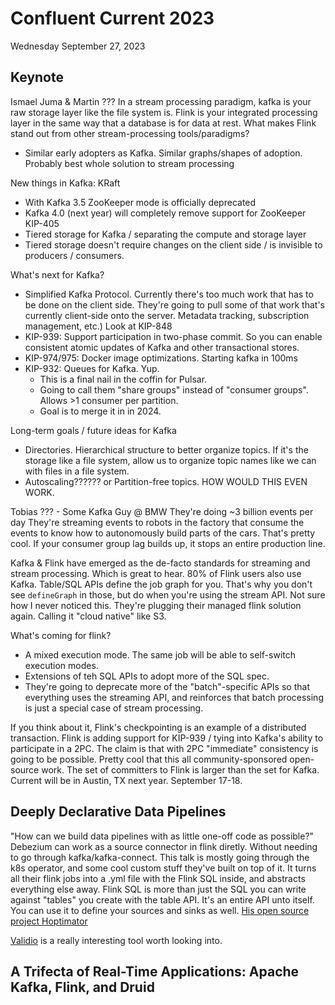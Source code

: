 # Confluent Current 2023

Wednesday September 27, 2023

## Keynote

Ismael Juma & Martin ???
In a stream processing paradigm, kafka is your raw storage layer like the file system is. Flink is your integrated
processing layer in the same way that a database is for data at rest.
What makes Flink stand out from other stream-processing tools/paradigms?
- Similar early adopters as Kafka. Similar graphs/shapes of adoption. Probably best whole solution to stream processing

New things in Kafka:
KRaft
- With Kafka 3.5 ZooKeeper mode is officially deprecated
- Kafka 4.0 (next year) will completely remove support for ZooKeeper
KIP-405
- Tiered storage for Kafka / separating the compute and storage layer
- Tiered storage doesn't require changes on the client side / is invisible to producers / consumers.

What's next for Kafka?
- Simplified Kafka Protocol. Currently there's too much work that has to be done on the client side. They're going to
pull some of that work that's currently client-side onto the server. Metadata tracking, subscription management, etc.)
Look at KIP-848
- KIP-939: Support participation in two-phase commit. So you can enable consistent atomic updates of Kafka and other
transactional stores.
- KIP-974/975: Docker image optimizations. Starting kafka in 100ms
- KIP-932: Queues for Kafka. Yup.
  - This is a final nail in the coffin for Pulsar.
  - Going to call them "share groups" instead of "consumer groups". Allows >1 consumer per partition.
  - Goal is to merge it in in 2024.

Long-term goals / future ideas for Kafka
- Directories. Hierarchical structure to better organize topics. If it's the storage like a file system, allow us to
organize topic names like we can with files in a file system.
- Autoscaling?????? or Partition-free topics. HOW WOULD THIS EVEN WORK.

Tobias ??? - Some Kafka Guy @ BMW
They're doing ~3 billion events per day
They're streaming events to robots in the factory that consume the events to know how to autonomously build parts of
the cars. That's pretty cool. If your consumer group lag builds up, it stops an entire production line.

Kafka & Flink have emerged as the de-facto standards for streaming and stream processing. Which is great to hear.
80% of Flink users also use Kafka.
Table/SQL APIs define the job graph for you. That's why you don't see `defineGraph` in those, but do when you're using
the stream API. Not sure how I never noticed this.
They're plugging their managed flink solution again. Calling it "cloud native" like S3.

What's coming for flink?
- A mixed execution mode. The same job will be able to self-switch execution modes.
- Extensions of teh SQL APIs to adopt more of the SQL spec.
- They're going to deprecate more of the "batch"-specific APIs so that everything uses the streaming API, and reinforces
that batch processing is just a special case of stream processing.

If you think about it, Flink's checkpointing is an example of a distributed transaction.
Flink is adding support for KIP-939 / tying into Kafka's ability to participate in a 2PC.
The claim is that with 2PC "immediate" consistency is going to be possible.
Pretty cool that this all community-sponsored open-source work.
The set of committers to Flink is larger than the set for Kafka.
Current will be in Austin, TX next year. September 17-18.

## Deeply Declarative Data Pipelines

"How can we build data pipelines with as little one-off code as possible?"
Debezium can work as a source connector in flink diretly. Without needing to go through kafka/kafka-connect.
This talk is mostly going through the k8s operator, and some cool custom stuff they've built on top of it.
It turns all their flink jobs into a .yml file with the Flink SQL inside, and abstracts everything else away.
Flink SQL is more than just the SQL you can write against "tables" you create with the table API.
It's an entire API unto itself. You can use it to define your sources and sinks as well.
[His open source project Hoptimator](https://github.com/linkedin/Hoptimator)

[Validio](https://validio.io/) is a really interesting tool worth looking into.

## A Trifecta of Real-Time Applications: Apache Kafka, Flink, and Druid

<!-- ## 3:00 -->
<!-- ## 3:30 -->
<!-- ## 4:00 -->
<!-- ## 4:30 -->
<!-- ## 5:00  -->

<!-- Flight boards at 6:45. Plan on 15 minutes for the uber. Need to be in the uber at 5:15 at the latest. -->
